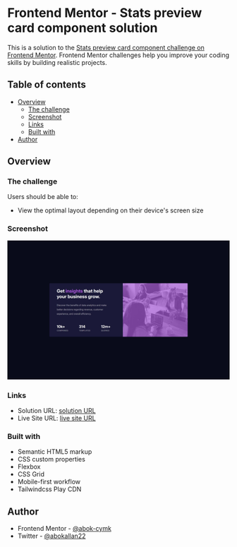 # Frontend Mentor - Stats preview card component solution

This is a solution to the [Stats preview card component challenge on Frontend Mentor](https://www.frontendmentor.io/challenges/stats-preview-card-component-8JqbgoU62). Frontend Mentor challenges help you improve your coding skills by building realistic projects. 

## Table of contents

- [Overview](#overview)
  - [The challenge](#the-challenge)
  - [Screenshot](#screenshot)
  - [Links](#links)
  - [Built with](#built-with)
- [Author](#author)

## Overview

### The challenge

Users should be able to:

- View the optimal layout depending on their device's screen size

### Screenshot

![](./stat-preview-screenshot.jpeg)

### Links

- Solution URL: [solution URL](https://github.com/abok-cymk/stats-preview-card-component-main)
- Live Site URL: [live site URL](https://abok-cymk.github.io/stats-preview-card-component-main/)

### Built with

- Semantic HTML5 markup
- CSS custom properties
- Flexbox
- CSS Grid
- Mobile-first workflow
- Tailwindcss Play CDN

## Author

- Frontend Mentor - [@abok-cymk](https://www.frontendmentor.io/profile/abok-cymk)
- Twitter - [@abokallan22](https://www.twitter.com/abokallan22)

